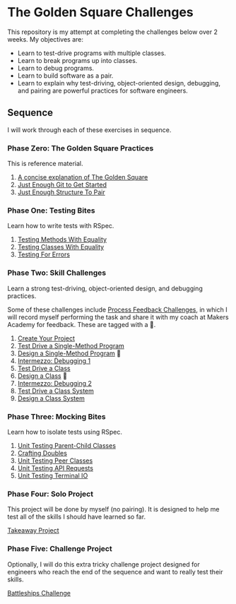 # The Golden Square Challenges

This repository is my attempt at completing the challenges below over 2 weeks.
My objectives are:

* Learn to test-drive programs with multiple classes.
* Learn to break programs up into classes.
* Learn to debug programs.
* Learn to build software as a pair.
* Learn to explain why test-driving, object-oriented design, debugging, and
  pairing are powerful practices for software engineers.


## Sequence

 I will work through each of these exercises in sequence.

### Phase Zero: The Golden Square Practices

This is reference material. 

1. [A concise explanation of The Golden Square](pills/the_golden_square.md)
2. [Just Enough Git to Get Started](pills/just_enough_git.md)
3. [Just Enough Structure To Pair](pills/just_enough_pairing.md)

<!-- OMITTED -->

### Phase One: Testing Bites

Learn how to write tests with RSpec.

1. [Testing Methods With Equality](testing_bites/01_testing_methods_with_equality_bite.md)
2. [Testing Classes With Equality](testing_bites/02_testing_classes_with_equality_bite.md)
3. [Testing For Errors](testing_bites/03_testing_for_errors_bite.md)

### Phase Two: Skill Challenges

Learn a strong test-driving, object-oriented design, and debugging practices.

Some of these challenges include [Process Feedback
Challenges](pills/process_feedback_challenges.md), in which I will record myself
performing the task and share it with my coach at Makers Academy for feedback. These are tagged
with a :satellite:.

1. [Create Your Project](challenges/01_create_your_project.md)
2. [Test Drive a Single-Method Program](challenges/02_test_drive_a_single_method.md)
3. [Design a Single-Method Program](challenges/03_design_a_single_method.md) :satellite:
4. [Intermezzo: Debugging 1](challenges/04_intermezzo_debugging_1.md)
5. [Test Drive a Class](challenges/05_test_drive_a_class.md)
6. [Design a Class](challenges/06_design_a_class.md) :satellite:
7. [Intermezzo: Debugging 2](challenges/07_intermezzo_debugging_2.md)
8. [Test Drive a Class System](challenges/08_test_drive_a_class_system.md) 
9. [Design a Class System](challenges/09_design_a_class_system.md)

### Phase Three: Mocking Bites

Learn how to isolate tests using RSpec.

1. [Unit Testing Parent-Child Classes](mocking_bites/01_unit_testing_parent_child_classes_bite.md)
2. [Crafting Doubles](mocking_bites/02_crafting_doubles_bite.md)
3. [Unit Testing Peer Classes](mocking_bites/03_unit_testing_peer_classes_bite.md)
4. [Unit Testing API Requests](mocking_bites/04_unit_testing_api_requests_bite.md)
5. [Unit Testing Terminal IO](mocking_bites/05_unit_testing_terminal_io_bite.md)

### Phase Four: Solo Project

This project will be done by myself (no pairing). It is designed to help me test all of the skills I should have learned so far.

[Takeaway Project](projects/README.md)

### Phase Five: Challenge Project

Optionally, I will do this extra tricky challenge project designed for engineers who
reach the end of the sequence and want to really test their skills.

[Battleships Challenge](codebases/battleships)
